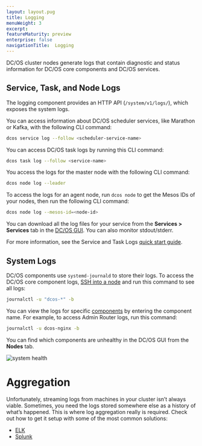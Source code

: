 ```yaml
---
layout: layout.pug
title: Logging
menuWeight: 3
excerpt:
featureMaturity: preview
enterprise: false
navigationTitle:  Logging
---
```


<!-- This source repo for this topic is https://github.com/dcos/dcos-docs -->


DC/OS cluster nodes generate logs that contain diagnostic and status information for DC/OS core components and DC/OS services.

## Service, Task, and Node Logs

The logging component provides an HTTP API (`/system/v1/logs/`), which exposes the system logs.

You can access information about DC/OS scheduler services, like Marathon or Kafka, with the following CLI command:

```bash
dcos service log --follow <scheduler-service-name>
```

You can access DC/OS task logs by running this CLI command:

```bash
dcos task log --follow <service-name>
```

You access the logs for the master node with the following CLI command:

```bash
dcos node log --leader
```

To access the logs for an agent node, run `dcos node` to get the Mesos IDs of your nodes, then run the following CLI command:

```bash
dcos node log --mesos-id=<node-id>
```

You can download all the log files for your service from the **Services > Services** tab in the [DC/OS GUI](/docs/1.9/gui/). You can also monitor stdout/stderr.

For more information, see the Service and Task Logs [quick start guide](/docs/1.9/monitoring/logging/quickstart/).

## System Logs

DC/OS components use `systemd-journald` to store their logs. To access the DC/OS core component logs, [SSH into a node][5] and run this command to see all logs:

```bash
journalctl -u "dcos-*" -b
```

You can view the logs for specific [components](/docs/1.9/overview/architecture/components/) by entering the component name. For example, to access Admin Router logs, run this command:

```bash
journalctl -u dcos-nginx -b
```

You can find which components are unhealthy in the DC/OS GUI from the **Nodes** tab.

![system health](/docs/1.9/img/ui-system-health-logging.png)

# Aggregation

Unfortunately, streaming logs from machines in your cluster isn’t always viable. Sometimes, you need the logs stored somewhere else as a history of what’s happened. This is where log aggregation really is required. Check out how to get it setup with some of the most common solutions:

- [ELK](/docs/1.9/monitoring/logging/aggregating/elk/)
- [Splunk](/docs/1.9/monitoring/logging/aggregating/splunk/)


[1]: /docs/1.9/monitoring/logging/quickstart/
[2]: /docs/1.9/cli/install/
[3]: /docs/1.9/monitoring/logging/aggregating/elk/
[4]: /docs/1.9/monitoring/logging/aggregating/splunk/
[5]: /docs/1.9/administering-clusters/sshcluster/
